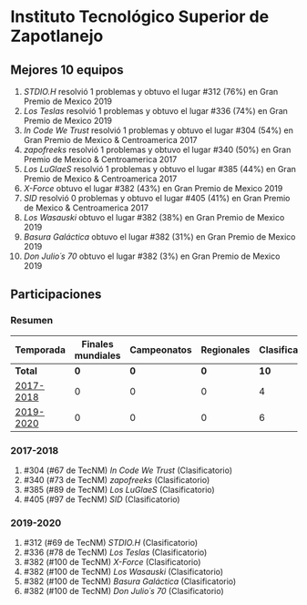 ---
---

# Instituto Tecnológico Superior de Zapotlanejo

## Mejores 10 equipos

1. _STDIO.H_ resolvió 1 problemas y obtuvo el lugar #312 (76%) en Gran Premio de Mexico 2019
1. _Los Teslas_ resolvió 1 problemas y obtuvo el lugar #336 (74%) en Gran Premio de Mexico 2019
1. _In Code We Trust_ resolvió 1 problemas y obtuvo el lugar #304 (54%) en Gran Premio de Mexico & Centroamerica 2017
1. _zapofreeks_ resolvió 1 problemas y obtuvo el lugar #340 (50%) en Gran Premio de Mexico & Centroamerica 2017
1. _Los LuGlaeS_ resolvió 1 problemas y obtuvo el lugar #385 (44%) en Gran Premio de Mexico & Centroamerica 2017
1. _X-Force_ obtuvo el lugar #382 (43%) en Gran Premio de Mexico 2019
1. _SID_ resolvió 0 problemas y obtuvo el lugar #405 (41%) en Gran Premio de Mexico & Centroamerica 2017
1. _Los Wasauski_ obtuvo el lugar #382 (38%) en Gran Premio de Mexico 2019
1. _Basura Galáctica_ obtuvo el lugar #382 (31%) en Gran Premio de Mexico 2019
1. _Don Julio´s 70_ obtuvo el lugar #382 (3%) en Gran Premio de Mexico 2019

## Participaciones

### Resumen

| Temporada | Finales mundiales | Campeonatos | Regionales | Clasificatorios | Equipos |
| --- | --- | --- | --- | --- | --- |
| **Total** | **0** | **0** | **0** | **10** | **10** |
| [2017-2018](#2017-2018) | 0 | 0 | 0 | 4 | 4 |
| [2019-2020](#2019-2020) | 0 | 0 | 0 | 6 | 6 |

### 2017-2018

1. #304 (#67 de TecNM) _In Code We Trust_ (Clasificatorio)
1. #340 (#73 de TecNM) _zapofreeks_ (Clasificatorio)
1. #385 (#89 de TecNM) _Los LuGlaeS_ (Clasificatorio)
1. #405 (#97 de TecNM) _SID_ (Clasificatorio)

### 2019-2020

1. #312 (#69 de TecNM) _STDIO.H_ (Clasificatorio)
1. #336 (#78 de TecNM) _Los Teslas_ (Clasificatorio)
1. #382 (#100 de TecNM) _X-Force_ (Clasificatorio)
1. #382 (#100 de TecNM) _Los Wasauski_ (Clasificatorio)
1. #382 (#100 de TecNM) _Basura Galáctica_ (Clasificatorio)
1. #382 (#100 de TecNM) _Don Julio´s 70_ (Clasificatorio)



